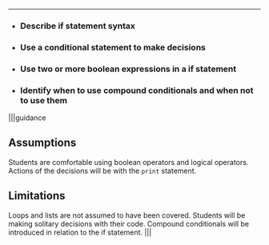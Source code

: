----------

* ### Describe if statement syntax
* ### Use a conditional statement to make decisions
* ### Use two or more boolean expressions in a if statement
* ### Identify when to use compound conditionals and when not to use them

|||guidance
## Assumptions
Students are comfortable using boolean operators and logical operators. Actions of the decisions will be with the `print` statement.

## Limitations
Loops and lists are not assumed to have been covered. Students will be making solitary decisions with their code.
Compound conditionals will be introduced in relation to the if statement.
|||


